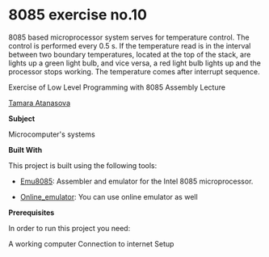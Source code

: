 # 8085 exercise no.10

8085 based microprocessor system serves for
temperature control. The control is performed every 0.5 s.
If the temperature read is in the interval between
two boundary temperatures, located at the top of the stack, are
lights up a green light bulb, and vice versa, a red light bulb lights up and
the processor stops working. The temperature comes after
interrupt sequence.


Exercise of Low Level Programming with 8085 Assembly Lecture



[Tamara Atanasova ](https://github.com/tamaraatanasova)



**Subject**

Microcomputer's systems

**Built With**

This project is built using the following tools:

- [Emu8085](https://8085-emulator.soft112.com/download.html): Assembler and emulator for the Intel 8085 microprocessor.

- [Online_emulator](https://www.sim8085.com/): You can use online emulator as well

**Prerequisites**

In order to run this project you need:

A working computer
Connection to internet
Setup







